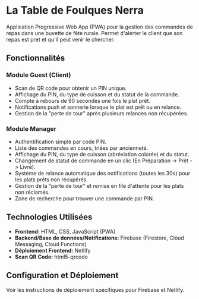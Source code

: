# La Table de Foulques Nerra

Application Progressive Web App (PWA) pour la gestion des commandes de repas dans une buvette de fête rurale. Permet d'alerter le client que son repas est pret et qu'il peut venir le chercher.

## Fonctionnalités

### Module Guest (Client)

- Scan de QR code pour obtenir un PIN unique.
- Affichage du PIN, du type de cuisson et du statut de la commande.
- Compte à rebours de 90 secondes une fois le plat prêt.
- Notifications push et sonnerie lorsque le plat est prêt ou en relance.
- Gestion de la "perte de tour" après plusieurs relances non récupérées.

### Module Manager

- Authentification simple par code PIN.
- Liste des commandes en cours, triées par ancienneté.
- Affichage du PIN, du type de cuisson (abréviation colorée) et du statut.
- Changement de statut de commande en un clic (En Préparation -> Prêt -> Livré).
- Système de relance automatique des notifications (toutes les 30s) pour les plats prêts non récupérés.
- Gestion de la "perte de tour" et remise en file d'attente pour les plats non réclamés.
- Zone de recherche pour trouver une commande par PIN.

## Technologies Utilisées

- **Frontend:** HTML, CSS, JavaScript (PWA)
- **Backend/Base de données/Notifications:** Firebase (Firestore, Cloud Messaging, Cloud Functions)
- **Déploiement Frontend:** Netlify
- **Scan QR Code:** html5-qrcode

## Configuration et Déploiement

Voir les instructions de déploiement spécifiques pour Firebase et Netlify.
